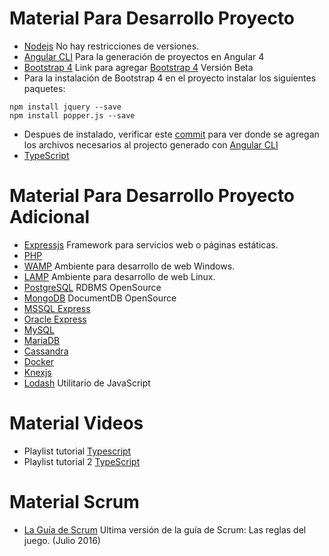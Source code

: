 # **Material Para Desarrollo Proyecto**
* [Nodejs](https://nodejs.org/es/) No hay restricciones de versiones.
* [Angular CLI](https://cli.angular.io/) Para la generación de proyectos en Angular 4
* [Bootstrap 4](https://stackoverflow.com/questions/37649164/how-to-add-bootstrap-to-an-angular-cli-project) Link para agregar [Bootstrap 4](https://getbootstrap.com/) Versión Beta
* Para la instalación de Bootstrap 4 en el proyecto instalar los siguientes paquetes: 
```npm
npm install jquery --save
npm install popper.js --save
```
  * Despues de instalado, verificar este [commit](https://github.com/jsolisu/scrum-a4b4/commit/a2f525fdd7ed531f6ec08fb13b0cba8f3c48a2a4) para ver donde se agregan los archivos necesarios al projecto generado con [Angular CLI](https://cli.angular.io/)
* [TypeScript](https://www.typescriptlang.org/)

# **Material Para Desarrollo Proyecto Adicional**
* [Expressjs](https://expressjs.com/) Framework para servicios web o páginas estáticas.
* [PHP](http://php.net/)
* [WAMP](http://www.wampserver.com/en/) Ambiente para desarrollo de web Windows.
* [LAMP](https://www.linux.com/learn/easy-lamp-server-installation) Ambiente para desarrollo de web Linux.
* [PostgreSQL](https://www.postgresql.org/) RDBMS OpenSource
* [MongoDB](https://www.mongodb.com/) DocumentDB OpenSource
* [MSSQL Express](https://www.microsoft.com/en-us/sql-server/sql-server-editions-express)
* [Oracle Express](http://www.oracle.com/technetwork/database/database-technologies/express-edition/overview/index.html)
* [MySQL](https://www.mysql.com/)
* [MariaDB](https://mariadb.org/)
* [Cassandra](http://cassandra.apache.org/)
* [Docker](https://www.docker.com/)
* [Knexjs](http://knexjs.org/)
* [Lodash](https://lodash.com/) Utilitario de JavaScript

# **Material Videos**
* Playlist tutorial [Typescript](https://www.youtube.com/playlist?list=PLBdkl5-ytBTw28OJMumO-iUxYnShbhqwO)
* Playlist tutorial 2 [TypeScript](https://www.youtube.com/playlist?list=PLCKuOXG0bPi2J-C0WPRZdHTG6pareIvV2)

# **Material Scrum**
* [La Guía de Scrum](http://www.scrumguides.org/docs/scrumguide/v2016/2016-Scrum-Guide-Spanish.pdf#zoom=100) Ultima versión de la guía de Scrum: Las reglas del juego. (Julio 2016)